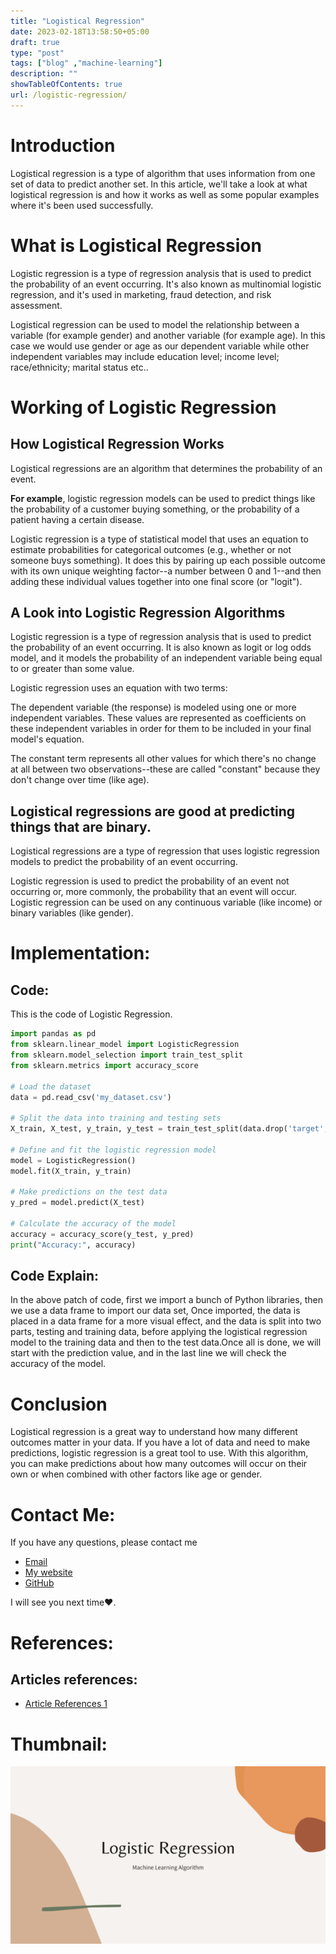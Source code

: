 ```yaml
---
title: "Logistical Regression"
date: 2023-02-18T13:58:50+05:00
draft: true
type: "post"
tags: ["blog" ,"machine-learning"]
description: ""
showTableOfContents: true
url: /logistic-regression/
---
```


# Introduction

Logistical regression is a type of algorithm that uses information from one set of data to predict another set. In this article, we'll take a look at what logistical regression is and how it works as well as some popular examples where it's been used successfully.

# What is Logistical Regression

Logistic regression is a type of regression analysis that is used to predict the probability of an event occurring. It's also known as multinomial logistic regression, and it's used in marketing, fraud detection, and risk assessment.

Logistical regression can be used to model the relationship between a variable (for example gender) and another variable (for example age). In this case we would use gender or age as our dependent variable while other independent variables may include education level; income level; race/ethnicity; marital status etc..

# Working of Logistic Regression

## How Logistical Regression Works

Logistical regressions are an algorithm that determines the probability of an event.

**For example**, logistic regression models can be used to predict things like the probability of a customer buying something, or the probability of a patient having a certain disease.

Logistic regression is a type of statistical model that uses an equation to estimate probabilities for categorical outcomes (e.g., whether or not someone buys something). It does this by pairing up each possible outcome with its own unique weighting factor--a number between 0 and 1--and then adding these individual values together into one final score (or "logit").

## A Look into Logistic Regression Algorithms

Logistic regression is a type of regression analysis that is used to predict the probability of an event occurring. It is also known as logit or log odds model, and it models the probability of an independent variable being equal to or greater than some value.

Logistic regression uses an equation with two terms:

The dependent variable (the response) is modeled using one or more independent variables. These values are represented as coefficients on these independent variables in order for them to be included in your final model's equation.

The constant term represents all other values for which there's no change at all between two observations--these are called "constant" because they don't change over time (like age).

## Logistical regressions are good at predicting things that are binary.

Logistical regressions are a type of regression that uses logistic regression models to predict the probability of an event occurring.

Logistic regression is used to predict the probability of an event not occurring or, more commonly, the probability that an event will occur. Logistic regression can be used on any continuous variable (like income) or binary variables (like gender).

# Implementation:
## Code:
This is the code of Logistic Regression.
```python
import pandas as pd
from sklearn.linear_model import LogisticRegression
from sklearn.model_selection import train_test_split
from sklearn.metrics import accuracy_score

# Load the dataset
data = pd.read_csv('my_dataset.csv')

# Split the data into training and testing sets
X_train, X_test, y_train, y_test = train_test_split(data.drop('target', axis=1), data['target'], test_size=0.3, random_state=42)

# Define and fit the logistic regression model
model = LogisticRegression()
model.fit(X_train, y_train)

# Make predictions on the test data
y_pred = model.predict(X_test)

# Calculate the accuracy of the model
accuracy = accuracy_score(y_test, y_pred)
print("Accuracy:", accuracy)
```
## Code Explain:
In the above patch of code, first we import a bunch of Python libraries, then we use a data frame to import our data set, Once imported, the data is placed in a data frame for a more visual effect, and the data is split into two parts, testing and training data, before applying the logistical regression model to the training data and then to the test data.Once all is done, we will start with the prediction value, and in the last line we will check the accuracy of the model.

# Conclusion
Logistical regression is a great way to understand how many different outcomes matter in your data. If you have a lot of data and need to make predictions, logistic regression is a great tool to use. With this algorithm, you can make predictions about how many outcomes will occur on their own or when combined with other factors like age or gender.


# Contact Me:
If you have any questions, please contact me 
- [Email](mailto:99marafay@gmail.com)
- [My website](https://rafay99.info)
- [GitHub](github.com/rafay99-epic) 

I will see you next time❤️.

# References:
## Articles references:
- [Article References 1](https://copy.ai/)

# Thumbnail:
![image](/images/2023/Ml-algo/Logistic-Regression/Logistic-Regression.png)

